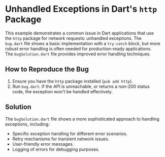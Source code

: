 # Unhandled Exceptions in Dart's `http` Package

This example demonstrates a common issue in Dart applications that use the `http` package for network requests: unhandled exceptions.  The `bug.dart` file shows a basic implementation with a `try-catch` block, but more robust error handling is often needed for production-ready applications.  The `bugSolution.dart` file provides improved error handling techniques.

## How to Reproduce the Bug

1.  Ensure you have the `http` package installed (`pub add http`).
2.  Run `bug.dart`.  If the API is unreachable, or returns a non-200 status code, the exception won't be handled effectively.

## Solution

The `bugSolution.dart` file shows a more sophisticated approach to handling exceptions, including:
*   Specific exception handling for different error scenarios.
*   Retry mechanisms for transient network issues.
*   User-friendly error messages.
*   Logging of errors for debugging purposes.
